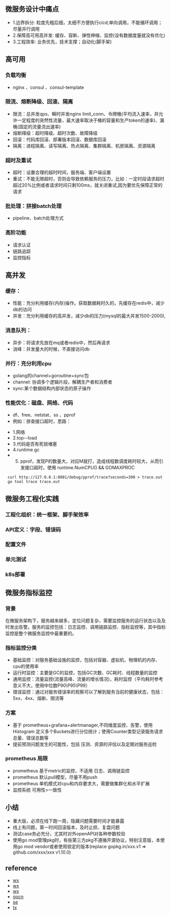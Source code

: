 ## 微服务设计中痛点
* 1.边界拆分: 粒度先粗后细，太细不方便执行cicd;单向调用，不能循环调用；尽量并行调用
* 2.保障高可用高并发: 缓存、容断、弹性伸缩、监控(没有数据度量就没有优化)
* 3.工程效率: 业务优先，技术支撑；自动化(脚手架)


## 高可用

### 负载均衡
* nginx 、consul 、consul-template
### 限流、熔断降级、回滚、隔离
* 限流：总并发qps、瞬时并发nginx limit_conn、令牌桶(平均流入速率，并允许一定程度的突然性流量，最大速率取决于桶的容量和生产token的速率)、漏桶(固定的流量流出速率)
* 熔断降级：超时降级、超时次数、故障降级
* 回滚：代码库回滚、部署版本回滚、数据库回滚
* 隔离：进程隔离、读写隔离、热点隔离、集群隔离、机房隔离、资源隔离
### 超时及重试
* 超时：设置合理的超时时间，服务端、客户端设置
* 重试：不能无限超时，否则会导致依赖服务的压力，比如：一定时段请求超时超过20%比例或者请求时间只剩100ms，就关闭重试,因为要优先保障正常的请求
### 批处理：拼接batch处理
* pipeline、batch处理方式
### 高阶功能
* 请求认证
* 链路追踪
* 监控指标
## 高并发
### 缓存：
* 性能：充分利用缓存(内存)操作。获取数据耗时久的，先缓存在redis中，减少db的访问
* 并发：充分利用缓存的高并发，减少db的压力(mysql的最大并发1500-2000),
### 消息队列：
* 异步：将请求先放在mq或者redis中，然后再请求
* 消峰：并发量大的时候，不直接访问db
### 并行：充分利用cpu
* golang的channel+goroutine+sync包
* channel: 协调多个逻辑片段，解耦生产者和消费者
* sync:某个数据结构内部状态的原子操作
### 性能优化：磁盘、网络、代码
* df、free、netstat、ss 、pprof
* 例如：排查接口超时，思路：
 - 1.网络 
 - 2.top--load 
 - 3.代码是否有死锁堵塞 
 - 4.runtime gc
 - 5. pprof，发现P的数量大，对应M就打，造成线程数调度耗时较大，从而引发接口超时，使用 runtime.NumCPU()  && GOMAXPROC
 
 ~~~
  curl http://127.0.0.1:8001/debug/pprof/trace?seconds=300 > trace.out 
  go tool trace trace.out
 ~~~

## 微服务工程化实践

### 工程化组织：统一框架、脚手架效率
### API定义：字段、错误码
### 配置文件
### 单元测试
### k8s部署

## 微服务指标监控
### 背景
 在微服务架构下，服务越来越多，定位问题复杂，需要监控服务的运行状态以及及时发出告警。服务的监控包括：日志监控、调用链路监控、指标监控等，其中指标监控是整个微服务监控中最重要的。
### 指标监控分类
* 基础监控：对服务基础设施的监控，包括对容器、虚拟机、物理机的内存、cpu的使用率
* 运行时监控：主要是GC的监控，包括GC次数、GC耗时、线程数量的监控
* 通用监控：流量监控(流量高峰、流量的增长情况)，耗时监控（平均耗时参考意义不大，使用中位数P90\P95\P99）
* 错误监控：通过对服务错误率的观察可以了解到服务当前的健康状态，包括：5xx、4xx、熔断、限流等
### 方案
* 基于 prometheus+grafana+alertmanager,不同维度监控、告警，使用 Histogram 定义多个Buckets进行分位统计；使用Counter类型记录服务请求总量、错误总数等
* 提前预测问题发生的可能性，包括 压测、资源的评估以及定期对服务巡检
### prometheus 局限
* prometheus 基于metric的监控，不适用 日志、调用链监控
* prometheus 默认pull模型，尽量不用push
* prometheus 单机模式对cpu和内存要求大，需要做集群化和水平扩展
* 监控系统 可用性>一致性


## 小结
* 重大版，必须在线下跑一周，隐藏问题需要时间才能暴露
* 线上有问题，第一时间回滚版本，及时止损、复盘问题
* 测试case务必充分，尤其时对外openAPI对各种参数校验
* 使用go mod管理pkg时，有些第三方pkg不遵循开源协议，特别注意版，本使用go mod vendor或者使用锁定的版本(replace gopkg.in/xxx.v1 => github.com/xxx/xxx v1.10.0)


## reference
* [wx](https://mp.weixin.qq.com/s/x4EEXq6-6xv-lm-dAazcag)
* [wx](https://mp.weixin.qq.com/s/8vASJavOQrXw5bGEEMwd9Q)
* [wx](https://mp.weixin.qq.com/s/4SzZEUTmjwAAsH5Qd2GWLQ)
* [gocn](https://gocn.vip/topics/10983)
* [se](https://segmentfault.com/a/1190000037435267)
* [tx](https://cloud.tencent.com/developer/news/568962)
